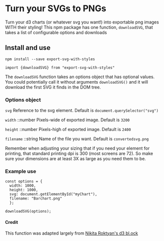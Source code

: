 # Turn your SVGs to PNGs

Turn your d3 charts (or whatever svg you want!) into exportable png images WITH their styling! This npm package has one function, `downloadSVG`, that takes a list of configurable options and downloads

## Install and use

`npm install --save export-svg-with-styles`

`import {downloadSVG} from "export-svg-with-styles"`

The `downloadSVG` function takes an options object that has optional values. You could potentially call it without arguments `downloadSVG()` and it will download the first SVG it finds in the DOM tree.

### Options object

`svg` Reference to the svg element. Default is `document.querySelector("svg")`

`width` ::number Pixels-wide of exported image. Default is `3200`

`height` ::number Pixels-high of exported image. Default is `2400`

`filename` ::string Name of the file you want. Default is `convertedsvg.png`

Remember when adjusting your sizing that if you need your element for printing, that standard printing dpi is 300 (most screens are 72). So make sure your dimensions are at least 3X as large as you need them to be.

### Example use

```
const options = {
  width: 1000,
  height: 1000,
  svg: document.getElementById("myChart"),
  filename: "Barchart.png"
  };

downloadSVG(options);
```

#### Credit

This function was adapted largely from [Nikita Roktyan's d3 bl.ock](http://bl.ocks.org/Rokotyan/0556f8facbaf344507cdc45dc3622177)
